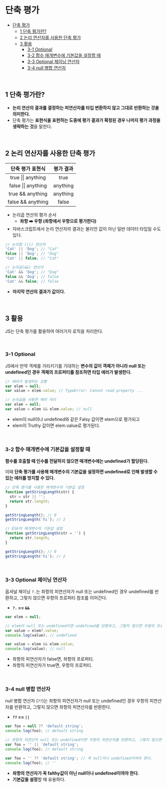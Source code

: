 # 단축 평가

- [단축 평가](#단축-평가)
  - [1 단축 평가란?](#1-단축-평가란)
  - [2 논리 연산자를 사용한 단축 평가](#2-논리-연산자를-사용한-단축-평가)
  - [3 활용](#3-활용)
    - [3-1 Optional](#3-1-optional)
    - [3-2 함수 매개변수에 기본값을 설정할 때](#3-2-함수-매개변수에-기본값을-설정할-때)
    - [3-3 Optional 체이닝 연산자](#3-3-optional-체이닝-연산자)
    - [3-4 null 병합 연산자](#3-4-null-병합-연산자)

<br>

## 1 단축 평가란?
* **논리 연산의 결과를 결정하는 피연산자를 타입 변환하지 않고 그대로 반환하는 것을 의미한다.**
* 단축 평가는 **표현식을 표현하는 도중에 평가 결과가 확정된 경우 나머지 평가 과정을 생략하는 것**을 말한다.

<br>

## 2 논리 연산자를 사용한 단축 평가

|  단축 평가 표현식   | 평가 결과 |
| :-----------------: | :-------: |
| true \|\| anything  |   true    |
| false \|\| anything | anything  |
|  true && anything   | anything  |
|  false && anything  |   false   |

* 논리곱 연산의 평가 순서
  * **좌항 :arrow_right: 우항 (좌항에서 우항으로 평가한다)**
* 자바스크립트에서 논리 연산자의 결과는 불리언 값이 아닌 일반 데이터 타입일 수도 있다.

```js
// 논리합 (||) 연산자
'Cat' || 'Dog'; // "Cat"
false || 'Dog'; // "Dog"
'Cat' || false; // "Cat"

// 논리곱(&&) 연산자
'Cat' && 'Dog'; // "Dog"
false && 'Dog'; // false
'Cat' && false; // false
```

* **마지막 연산의 결과가 값이다.**

<br>

## 3 활용
JS는 단축 평가를 활용하여 여러가지 로직을 처리한다.

<br>

### 3-1 Optional

JS에서 만약 객체를 가리키기를 기대하는 **변수의 값이 객체가 아니라 null 또는 undefined인 경우 객체의 프로퍼티를 참조하면 타입 에러가 발생한다.**

```js
// 에러가 발생하는 상황
var elem = null;
var value = elem.value; // TypeError: Cannot read property ...

// 논리곱을 사용한 에러 처리
var elem = null;
var value = elem && elem.value; // null
```

* elem이 null이나 undefined와 같은 Falsy 값이면 elem으로 평가되고
* elem이 Truthy 값이면 elem.value로 평가된다.

<br>

### 3-2 함수 매개변수에 기본값을 설정할 때

**함수를 호출할 때 인수를 전달하지 않으면 매개변수에는 undefined가 할당된다.**

이때 **단축 평가를 사용해 매개변수의 기본값을 설정하면 undefined로 인해 발생할 수 있는 에러를 방지할 수 있다.**

```js
// 단축 평가를 사용한 매개변수의 기본값 설정
function getStringLength(str) {
  str = str || '';
  return str.length;
}

getStringLength(); // 0
getStringLength('hi'); // 2

// ES6의 매개변수의 기본값 설정
function getStringLength(str = '') {
  return str.length;
}

getStringLength(); // 0
getStringLength('hi'); // 2
```

<br>

### 3-3 Optional 체이닝 연산자

옵셔널 체이닝 `?.`는 좌항의 피연산자가 null 또는 undefined인 경우 undefined를 반환하고, 그렇지 않으면 우항의 프로퍼티 참조를 이어간다.

* **`?.` == `&&`**

```js
var elem = null;

// elem이 null 또는 undefined이면 undefined를 반환하고, 그렇지 않으면 우항의 프로퍼티 참조를 이어간다.
var value = elem?.value;
console.log(value); // undefined

var value = elem && elem.value;
console.log(value); // null
```

* 좌항의 피연산자가 false면, 좌항의 프로퍼티.
* 좌항의 피연산자가 true면, 우항의 프로퍼티.

<br>

### 3-4 null 병합 연산자

null 병합 연산자 (`??`)는 좌항의 피연산자가 null 또는 undefined인 경우 우항의 피연산자를 반환하고, 그렇지 않으면 좌항의 피연산자를 반환한다.

* **`??` == `||`**

```js
var foo = null ?? 'default string';
console.log(foo); // default string

// 좌항의 피연산자 null 또는 undefined이면 우항의 피연산자를 반환하고, 그렇지 않으면 좌항의 피연산자를 반환한다
var foo = '' || 'default string';
console.log(foo); // default string

var foo = '' ?? 'default string'; // 꼭 null이나 undefined이여야 한다.
console.log(foo); // ''
```

* **좌항의 연산자가 꼭 falthy값이 아닌 null이나 undefined이여야 한다.** 
* **기본값을 설정**할 때 유용하다.